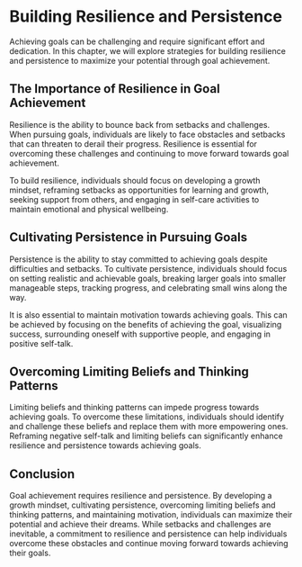 Building Resilience and Persistence
==================================================================================================

Achieving goals can be challenging and require significant effort and dedication. In this chapter, we will explore strategies for building resilience and persistence to maximize your potential through goal achievement.

The Importance of Resilience in Goal Achievement
------------------------------------------------

Resilience is the ability to bounce back from setbacks and challenges. When pursuing goals, individuals are likely to face obstacles and setbacks that can threaten to derail their progress. Resilience is essential for overcoming these challenges and continuing to move forward towards goal achievement.

To build resilience, individuals should focus on developing a growth mindset, reframing setbacks as opportunities for learning and growth, seeking support from others, and engaging in self-care activities to maintain emotional and physical wellbeing.

Cultivating Persistence in Pursuing Goals
-----------------------------------------

Persistence is the ability to stay committed to achieving goals despite difficulties and setbacks. To cultivate persistence, individuals should focus on setting realistic and achievable goals, breaking larger goals into smaller manageable steps, tracking progress, and celebrating small wins along the way.

It is also essential to maintain motivation towards achieving goals. This can be achieved by focusing on the benefits of achieving the goal, visualizing success, surrounding oneself with supportive people, and engaging in positive self-talk.

Overcoming Limiting Beliefs and Thinking Patterns
-------------------------------------------------

Limiting beliefs and thinking patterns can impede progress towards achieving goals. To overcome these limitations, individuals should identify and challenge these beliefs and replace them with more empowering ones. Reframing negative self-talk and limiting beliefs can significantly enhance resilience and persistence towards achieving goals.

Conclusion
----------

Goal achievement requires resilience and persistence. By developing a growth mindset, cultivating persistence, overcoming limiting beliefs and thinking patterns, and maintaining motivation, individuals can maximize their potential and achieve their dreams. While setbacks and challenges are inevitable, a commitment to resilience and persistence can help individuals overcome these obstacles and continue moving forward towards achieving their goals.
